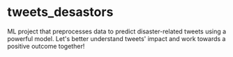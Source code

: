 # tweets_desastors
ML project that preprocesses data to predict disaster-related tweets using a powerful model. Let's better understand tweets' impact and work towards a positive outcome together!
